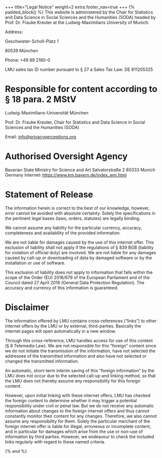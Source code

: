 +++
title="Legal Notice"
weight=2
extra.footer_nav=true
+++
{% padded_block() %}
This website is administered by the Chair for Statistics and Data Science in Social Sciences and the Humanities (SODA) headed by Prof. Dr. Frauke Kreuter at the Ludwig-Maximilians University of Munich. 

Address: 

Geschwister-Scholl-Platz 1

80539 München

Phone: +49 89 2180-0

LMU sales tax ID number pursuant to § 27 a Sales Tax Law: DE 811205325

# Responsible for content according to § 18 para. 2 MStV

Ludwig-Maximilians-Universität München

Prof. Dr. Frauke Kreuter, Chair for Statistics and Data Science in Social Sciences and the Humanities (SODA)

Email: info@privacyperceptions.org

# Authorised Oversight Agency

Bavarian State Ministry for Science and Art
Salvatorstraße 2
80333 Munich
Germany
Internet: https://www.km.bayern.de/index_wm.html

# Statement of Release

The information herein is correct to the best of our knowledge, however, error cannot be avoided with absolute certainty. Solely the specifications in the pertinent legal bases (laws, orders, statutes) are legally binding.

We cannot assume any liability for the particular currency, accuracy, completeness and availability of the provided information.

We are not liable for damages caused by the use of this internet offer. This exclusion of liability shall not apply if the regulations of § 839 BGB (liability for violation of official duty) are involved. We are not liable for any damages caused by call-up or downloading of data by damaged software or by the installation or use of software.

This exclusion of liability does not apply to information that falls within the scope of the Order (EU) 2016/679 of the European Parliament and of the Council dated 27 April 2016 (General Data Protection Regulation). The accuracy and currency of this information is guaranteed.

# Disclaimer

The information offered by LMU contains cross-references (“links”) to other internet offers by the LMU or by external, third-parties. Basically the internet pages will open automatically in a new window.

Through this cross-reference, LMU handles access for use of this content (§ 8 Telemedia Law). We are not responsible for this “foreign” content since we do not initiate the transmission of the information, have not selected the addressee of the transmitted information and also have not selected or changed the transmitted information.

An automatic, short-term interim saving of this “foreign information” by the LMU does not occur due to the selected call-up and linking method, so that the LMU does not thereby assume any responsibility for this foreign content.

However, upon initial linking with these internet offers, LMU has checked the foreign content to determine whether it may trigger a potential responsibility under civil or penal law. But we do not receive any automatic information about changes to the foreign internet offers and thus cannot constantly monitor their content for any changes. Therefore, we also cannot assume any responsibility for them. Solely the particular merchant of the foreign internet offer is liable for illegal, erroneous or incomplete content, and in particular for damages which arise from the use or non-use of information by third parties. However, we endeavour to check the included links regularly with regard to these named criteria.



{% end %}
